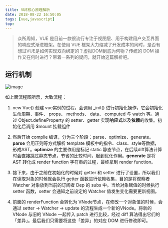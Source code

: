 ```yaml
---
title: VUE核心原理解析
date: 2018-08-22 16:50:05
tags: [vue,javascript]
top:
---
```

> 众所周知，VUE 是目前一款很流行专注于视图层、用于构建用户交互界面的响应式渐进框架。在使用 VUE 框架大力缩减了开发成本的同时，是否有想过VUE是如何实现双向绑定的？虚拟DOM到底为何物？传统的 DOM 操作又在何时进行？带着一系列的疑问，就开始这篇解析吧。

## 运行机制
![image](http://p70gzm2sm.bkt.clouddn.com/1606e7eaa2a664e8.jpg)

如上面流程图所示，大致流程：

1. new Vue() 创建 vue实例的过程，会调用 _init() 进行初始化操作，它会初始化生命周期、事件、 props、 methods、 data、 computed 与 watch 等。通过 Object.defineProperty 的 setter、getter 实现**响应式**以及**依赖**的收集。初始化后调用 $mount 挂载组件


2. 然后开始 complie 编译，分为三个阶段：parse、optimize、generate。**parse** 会用正则等方式解析 template 模板中的指令、class、style等数据，形成AST。**optimize** 的主要作用是标记 static 静态节点，在后续diff算法计算时会直接跳过静态节点，节省的比较时间，起到优化作用。**generate** 是将 AST 转化成 render function 字符串的过程，最终拿到 render function。

3. 接下来，由于之前在初始化的时候对 getter 和 setter 进行了设置，所以我们在读取对象的时候就会执行 getter 函数进行依赖收集，目的是将观察者 Watcher 对象放到当前的订阅者 Dep 的 subs 中。当给对象赋值的时候执行 setter 函数，setter 会通知之前设定的 Watcher 值发生变化需要更新视图。

4. 前面的 renderFunction 会转化为 VNode节点，在修改一个对象值的时候，会通过 setter -> Watcher -> update 的流程生成一个新的VNode。将新的 VNode 与旧的 VNode 一起传入 patch 进行比较，经过 diff 算法得出它们的「差异」。最后我们只需要将这些「差异」的对应 DOM 进行修改即可。

